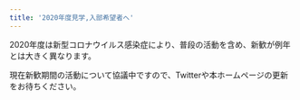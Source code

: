 ```yaml
---
title: '2020年度見学,入部希望者へ'
---
```

2020年度は新型コロナウイルス感染症により、普段の活動を含め、新歓が例年とは大きく異なります。

現在新歓期間の活動について協議中ですので、Twitterや本ホームページの更新をお待ちください。